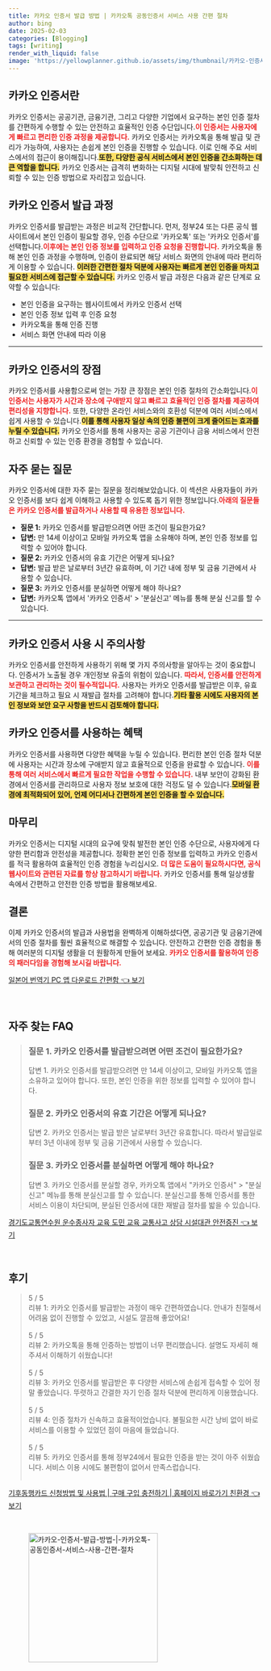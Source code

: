 ```yaml
---
title: 카카오 인증서 발급 방법 | 카카오톡 공동인증서 서비스 사용 간편 절차
author: bing
date: 2025-02-03
categories: [Blogging]
tags: [writing]
render_with_liquid: false
image: 'https://yellowplanner.github.io/assets/img/thumbnail/카카오-인증서-발급-방법-|-카카오톡-공동인증서-서비스-사용-간편-절차.webp'
---
```



<h2 id='카카오 인증서란'>카카오 인증서란</h2>

<p>카카오 인증서는 공공기관, 금융기관, 그리고 다양한 기업에서 요구하는 본인 인증 절차를 간편하게 수행할 수 있는 안전하고 효율적인 인증 수단입니다.<b><span style="color: #ee2323;">이 인증서는 사용자에게 빠르고 편리한 인증 과정을 제공합니다.</span></b> 카카오 인증서는 카카오톡을 통해 발급 및 관리가 가능하여, 사용자는 손쉽게 본인 인증을 진행할 수 있습니다. 이로 인해 주요 서비스에서의 접근이 용이해집니다.<b><span style="background-color: #ffe066;">또한, 다양한 공식 서비스에서 본인 인증을 간소화하는 데 큰 역할을 합니다.</span></b> 카카오 인증서는 급격히 변화하는 디지털 시대에 발맞춰 안전하고 신뢰할 수 있는 인증 방법으로 자리잡고 있습니다.</p>

<h2 id='카카오 인증서 발급 과정'>카카오 인증서 발급 과정</h2>

<p>카카오 인증서를 발급받는 과정은 비교적 간단합니다. 먼저, 정부24 또는 다른 공식 웹사이트에서 본인 인증이 필요할 경우, 인증 수단으로 '카카오톡' 또는 '카카오 인증서'를 선택합니다.<b><span style="color: #ee2323;">이후에는 본인 인증 정보를 입력하고 인증 요청을 진행합니다.</span></b> 카카오톡을 통해 본인 인증 과정을 수행하며, 인증이 완료되면 해당 서비스 화면의 안내에 따라 편리하게 이용할 수 있습니다. <b><span style="background-color: #ffe066;">이러한 간편한 절차 덕분에 사용자는 빠르게 본인 인증을 마치고 필요한 서비스에 접근할 수 있습니다.</span></b> 카카오 인증서 발급 과정은 다음과 같은 단계로 요약할 수 있습니다:</p>

<ul>
    <li>본인 인증을 요구하는 웹사이트에서 카카오 인증서 선택</li>
    <li>본인 인증 정보 입력 후 인증 요청</li>
    <li>카카오톡을 통해 인증 진행</li>
    <li>서비스 화면 안내에 따라 이용</li>
</ul>

<hr />

<h2 id='카카오 인증서의 장점'>카카오 인증서의 장점</h2>

<p>카카오 인증서를 사용함으로써 얻는 가장 큰 장점은 본인 인증 절차의 간소화입니다.<b><span style="color: #ee2323;">이 인증서는 사용자가 시간과 장소에 구애받지 않고 빠르고 효율적인 인증 절차를 제공하여 편리성을 지향합니다.</span></b> 또한, 다양한 온라인 서비스와의 호환성 덕분에 여러 서비스에서 쉽게 사용할 수 있습니다.<b><span style="background-color: #ffe066;">이를 통해 사용자 일상 속의 인증 불편이 크게 줄어드는 효과를 누릴 수 있습니다.</span></b> 카카오 인증서를 통해 사용자는 공공 기관이나 금융 서비스에서 안전하고 신뢰할 수 있는 인증 환경을 경험할 수 있습니다.</p>

<h2 id='자주 묻는 질문'>자주 묻는 질문</h2>

<p>카카오 인증서에 대한 자주 묻는 질문을 정리해보았습니다. 이 섹션은 사용자들이 카카오 인증서를 보다 쉽게 이해하고 사용할 수 있도록 돕기 위한 정보입니다.<b><span style="color: #ee2323;">아래의 질문들은 카카오 인증서를 발급하거나 사용할 때 유용한 정보입니다.</span></b></p>

<ul>
    <li><b>질문 1:</b> 카카오 인증서를 발급받으려면 어떤 조건이 필요한가요?</li>
    <li><b>답변:</b> 만 14세 이상이고 모바일 카카오톡 앱을 소유해야 하며, 본인 인증 정보를 입력할 수 있어야 합니다.</li>
    <li><b>질문 2:</b> 카카오 인증서의 유효 기간은 어떻게 되나요?</li>
    <li><b>답변:</b> 발급 받은 날로부터 3년간 유효하며, 이 기간 내에 정부 및 금융 기관에서 사용할 수 있습니다.</li>
    <li><b>질문 3:</b> 카카오 인증서를 분실하면 어떻게 해야 하나요?</li>
    <li><b>답변:</b> 카카오톡 앱에서 '카카오 인증서' > '분실신고' 메뉴를 통해 분실 신고를 할 수 있습니다.</li>
</ul>

<hr />

<h2 id='카카오 인증서 사용 시 주의사항'>카카오 인증서 사용 시 주의사항</h2>

<p>카카오 인증서를 안전하게 사용하기 위해 몇 가지 주의사항을 알아두는 것이 중요합니다. 인증서가 노출될 경우 개인정보 유출의 위험이 있습니다. <b><span style="color: #ee2323;">따라서, 인증서를 안전하게 보관하고 관리하는 것이 필수적입니다.</span></b> 사용자는 카카오 인증서를 발급받은 이후, 유효 기간을 체크하고 필요 시 재발급 절차를 고려해야 합니다.<b><span style="background-color: #ffe066;">기타 활용 시에도 사용자의 본인 정보와 보안 요구 사항을 반드시 검토해야 합니다.</span></b></p>

<h2 id='카카오 인증서를 사용하는 혜택'>카카오 인증서를 사용하는 혜택</h2>

<p>카카오 인증서를 사용하면 다양한 혜택을 누릴 수 있습니다. 편리한 본인 인증 절차 덕분에 사용자는 시간과 장소에 구애받지 않고 효율적으로 인증을 완료할 수 있습니다. <b><span style="color: #ee2323;">이를 통해 여러 서비스에서 빠르게 필요한 작업을 수행할 수 있습니다.</span></b> 내부 보안이 강화된 환경에서 인증서를 관리하므로 사용자 정보 보호에 대한 걱정도 덜 수 있습니다.<b><span style="background-color: #ffe066;">모바일 환경에 최적화되어 있어, 언제 어디서나 간편하게 본인 인증을 할 수 있습니다.</span></b></p>

<h2 id='마무리'>마무리</h2>

<p>카카오 인증서는 디지털 시대의 요구에 맞춰 발전한 본인 인증 수단으로, 사용자에게 다양한 편리함과 안전성을 제공합니다. 정확한 본인 인증 정보를 입력하고 카카오 인증서를 적극 활용하여 효율적인 인증 경험을 누리십시오. <b><span style="color: #ee2323;">더 많은 도움이 필요하시다면, 공식 웹사이트와 관련된 자료를 항상 참고하시기 바랍니다.</span></b> 카카오 인증서를 통해 일상생활 속에서 간편하고 안전한 인증 방법을 활용해보세요.</p>

<h2 id='결론'>결론</h2>

<p>이제 카카오 인증서의 발급과 사용법을 완벽하게 이해하셨다면, 공공기관 및 금융기관에서의 인증 절차를 훨씬 효율적으로 해결할 수 있습니다. 안전하고 간편한 인증 경험을 통해 여러분의 디지털 생활을 더 원활하게 만들어 보세요. <b><span style="color: #ee2323;">카카오 인증서를 활용하여 인증의 패러다임을 경험해 보시길 바랍니다.</span></b></p>


<p><a class="click-button" title="일본어 번역기 PC 앱 다운로드 간편함" href="https://yellowplanner.github.io/posts/%EC%9D%BC%EB%B3%B8%EC%96%B4-%EB%B2%88%EC%97%AD%EA%B8%B0-PC-%EC%95%B1-%EB%8B%A4%EC%9A%B4%EB%A1%9C%EB%93%9C-%EA%B0%84%ED%8E%B8%ED%95%A8/" rel="dofollow">일본어 번역기 PC 앱 다운로드 간편함 👈 보기</a></p><br>
<h2 id='자주_찾는_FAQ'>자주 찾는 FAQ</h2>
<div itemscope="" itemtype="https://schema.org/FAQPage"> 
<blockquote> 
<div itemscope="" itemprop="mainEntity" itemtype="https://schema.org/Question"> 
<h3 itemprop="name">질문 1. 카카오 인증서를 발급받으려면 어떤 조건이 필요한가요?</h3> 
<div itemscope="" itemprop="acceptedAnswer" itemtype="https://schema.org/Answer"> 
<span itemprop="text"> 
<p>답변 1. 카카오 인증서를 발급받으려면 만 14세 이상이고, 모바일 카카오톡 앱을 소유하고 있어야 합니다. 또한, 본인 인증을 위한 정보를 입력할 수 있어야 합니다.</p> 
</span> 
</div> 
</div> 
<div itemscope="" itemprop="mainEntity" itemtype="https://schema.org/Question"> 
<h3 itemprop="name">질문 2. 카카오 인증서의 유효 기간은 어떻게 되나요?</h3> 
<div itemscope="" itemprop="acceptedAnswer" itemtype="https://schema.org/Answer"> 
<span itemprop="text"> 
<p>답변 2. 카카오 인증서는 발급 받은 날로부터 3년간 유효합니다. 따라서 발급일로부터 3년 이내에 정부 및 금융 기관에서 사용할 수 있습니다.</p> 
</span> 
</div> 
</div> 
<div itemscope="" itemprop="mainEntity" itemtype="https://schema.org/Question"> 
<h3 itemprop="name">질문 3. 카카오 인증서를 분실하면 어떻게 해야 하나요?</h3> 
<div itemscope="" itemprop="acceptedAnswer" itemtype="https://schema.org/Answer"> 
<span itemprop="text"> 
<p>답변 3. 카카오 인증서를 분실할 경우, 카카오톡 앱에서 "카카오 인증서" > "분실신고" 메뉴를 통해 분실신고를 할 수 있습니다. 분실신고를 통해 인증서를 통한 서비스 이용이 차단되며, 분실된 인증서에 대한 재발급 절차를 밟을 수 있습니다.</p> 
</span> 
</div> 
</div> 
</blockquote> 
</div>
<p><a class="click-button" title="경기도교통연수원 운수종사자 교육 도민 교육 교통사고 상담 시설대관 안전증진" href="https://yellowplanner.github.io/posts/%EA%B2%BD%EA%B8%B0%EB%8F%84%EA%B5%90%ED%86%B5%EC%97%B0%EC%88%98%EC%9B%90-%EC%9A%B4%EC%88%98%EC%A2%85%EC%82%AC%EC%9E%90-%EA%B5%90%EC%9C%A1-%EB%8F%84%EB%AF%BC-%EA%B5%90%EC%9C%A1-%EA%B5%90%ED%86%B5%EC%82%AC%EA%B3%A0-%EC%83%81%EB%8B%B4-%EC%8B%9C%EC%84%A4%EB%8C%80%EA%B4%80-%EC%95%88%EC%A0%84%EC%A6%9D%EC%A7%84/" rel="dofollow">경기도교통연수원 운수종사자 교육 도민 교육 교통사고 상담 시설대관 안전증진 👈 보기</a></p><br>
<h2 id='후기'>후기</h2>
<div itemscope itemtype="https://schema.org/Product">
  <blockquote>
  <div itemprop="review" itemscope itemtype="https://schema.org/Review">
      <div itemprop="reviewRating" itemscope itemtype="https://schema.org/Rating"> <span itemprop="ratingValue">5</span> / <span itemprop="bestRating">5</span> </div>
      <span itemprop="reviewBody">리뷰 1: 카카오 인증서를 발급받는 과정이 매우 간편하였습니다. 안내가 친절해서 어려움 없이 진행할 수 있었고, 시설도 깔끔해 좋았어요!</span>
  </div>
  <br>
  <div itemprop="review" itemscope itemtype="https://schema.org/Review">
      <div itemprop="reviewRating" itemscope itemtype="https://schema.org/Rating"> <span itemprop="ratingValue">5</span> / <span itemprop="bestRating">5</span> </div>
      <span itemprop="reviewBody">리뷰 2: 카카오톡을 통해 인증하는 방법이 너무 편리했습니다. 설명도 자세히 해 주셔서 이해하기 쉬웠습니다!</span>
  </div>
  <br>
  <div itemprop="review" itemscope itemtype="https://schema.org/Review">
      <div itemprop="reviewRating" itemscope itemtype="https://schema.org/Rating"> <span itemprop="ratingValue">5</span> / <span itemprop="bestRating">5</span> </div>
      <span itemprop="reviewBody">리뷰 3: 카카오 인증서를 발급받은 후 다양한 서비스에 손쉽게 접속할 수 있어 정말 좋았습니다. 뚜렷하고 간결한 자기 인증 절차 덕분에 편리하게 이용했습니다.</span>
  </div>
  <br>
  <div itemprop="review" itemscope itemtype="https://schema.org/Review">
      <div itemprop="reviewRating" itemscope itemtype="https://schema.org/Rating"> <span itemprop="ratingValue">5</span> / <span itemprop="bestRating">5</span> </div>
      <span itemprop="reviewBody">리뷰 4: 인증 절차가 신속하고 효율적이었습니다. 불필요한 시간 낭비 없이 바로 서비스를 이용할 수 있었던 점이 마음에 들었습니다.</span>
  </div>
  <br>
  <div itemprop="review" itemscope itemtype="https://schema.org/Review">
      <div itemprop="reviewRating" itemscope itemtype="https://schema.org/Rating"> <span itemprop="ratingValue">5</span> / <span itemprop="bestRating">5</span> </div>
      <span itemprop="reviewBody">리뷰 5: 카카오 인증서를 통해 정부24에서 필요한 인증을 받는 것이 아주 쉬웠습니다. 서비스 이용 시에도 불편함이 없어서 만족스럽습니다.</span>
  </div>
  <br>
  </blockquote>
</div>
<p><a class="click-button" title="기후동행카드 신청방법 및 사용법 | 구매 구입 충전하기 | 홈페이지 바로가기 친환경" href="https://yellowplanner.github.io/posts/%EA%B8%B0%ED%9B%84%EB%8F%99%ED%96%89%EC%B9%B4%EB%93%9C-%EC%8B%A0%EC%B2%AD%EB%B0%A9%EB%B2%95-%EB%B0%8F-%EC%82%AC%EC%9A%A9%EB%B2%95-%EA%B5%AC%EB%A7%A4-%EA%B5%AC%EC%9E%85-%EC%B6%A9%EC%A0%84%ED%95%98%EA%B8%B0-%ED%99%88%ED%8E%98%EC%9D%B4%EC%A7%80-%EB%B0%94%EB%A1%9C%EA%B0%80%EA%B8%B0-%EC%B9%9C%ED%99%98%EA%B2%BD/" rel="dofollow">기후동행카드 신청방법 및 사용법 | 구매 구입 충전하기 | 홈페이지 바로가기 친환경 👈 보기</a></p><br>
<figure class="image"><img src="https://yellowplanner.github.io/assets/img/thumbnail/카카오-인증서-발급-방법-|-카카오톡-공동인증서-서비스-사용-간편-절차.webp" alt="카카오-인증서-발급-방법-|-카카오톡-공동인증서-서비스-사용-간편-절차" width="256" height="256"></figure>